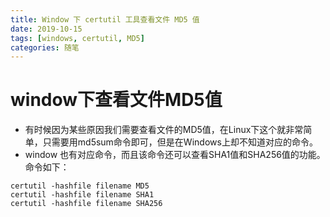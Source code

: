 ```yaml
---
title: Window 下 certutil 工具查看文件 MD5 值
date: 2019-10-15
tags: [windows, certutil, MD5]
categories: 随笔
---
```


# window下查看文件MD5值
* 有时候因为某些原因我们需要查看文件的MD5值，在Linux下这个就非常简单，只需要用md5sum命令即可，但是在Windows上却不知道对应的命令。
* window 也有对应命令，而且该命令还可以查看SHA1值和SHA256值的功能。
命令如下：
```shell
certutil -hashfile filename MD5
certutil -hashfile filename SHA1
certutil -hashfile filename SHA256
```
